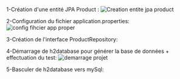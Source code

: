 1-Création d'une entité JPA Product :
![Creation entite jpa product](https://github.com/ZOUHAIDI-Mohamed-Ettayeb/TP2_JEE/assets/138864105/fb7f1f4c-d6dd-4308-8c2e-fb60bcd79e02)

2-Configuration du fichier application.properties:
![config fihcier app proper](https://github.com/ZOUHAIDI-Mohamed-Ettayeb/TP2_JEE/assets/138864105/93eb9f9d-4a0a-4c7f-a1cc-928184d0d324)

3-Création de l'interface ProductRepository:


4-Démarrage de h2database pour générer la base de données + effectuation du test:
![demarrage projet](https://github.com/ZOUHAIDI-Mohamed-Ettayeb/TP2_JEE/assets/138864105/5c37833d-223c-4908-bebc-45769e43c362)

5-Basculer de h2database vers mySql:
